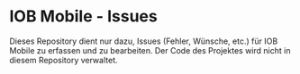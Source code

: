 # IOB Mobile - Issues
Dieses Repository dient nur dazu, Issues (Fehler, Wünsche, etc.) für IOB Mobile zu erfassen und zu bearbeiten. Der Code des Projektes wird nicht in diesem Repository verwaltet.
